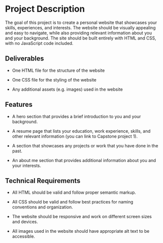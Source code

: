 # Project Description

The goal of this project is to create a personal website that showcases your skills, experiences, and interests. The website should be visually appealing and easy to navigate, while also providing relevant information about you and your background. The site should be built entirely with HTML and CSS, with no JavaScript code included.




## Deliverables

* One HTML file for the structure of the website

* One CSS file for the styling of the website

* Any additional assets (e.g. images) used in the website



## Features
* A hero section that provides a brief introduction to you and your background.

* A resume page that lists your education, work experience, skills, and other relevant information (you can link to Capstone project 1).

* A section that showcases any projects or work that you have done in the past.

* An about me section that provides additional information about you and your interests.




## Technical Requirements

* All HTML should be valid and follow proper semantic markup.

* All CSS should be valid and follow best practices for naming conventions and organization.

* The website should be responsive and work on different screen sizes and devices.

* All images used in the website should have appropriate alt text to be accessible.

